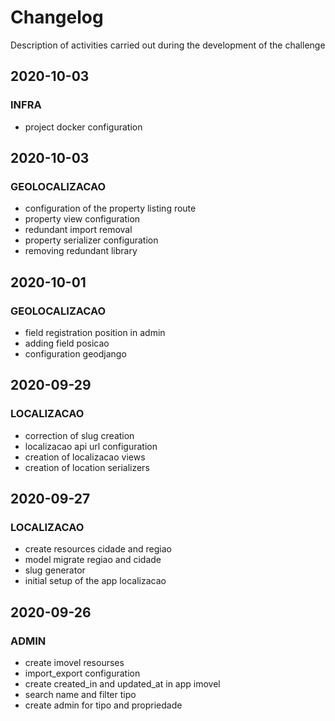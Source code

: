 # Changelog
Description of activities carried out during the development of the challenge

## 2020-10-03
### INFRA
- project docker configuration

## 2020-10-03
### GEOLOCALIZACAO
- configuration of the property listing route
- property view configuration
- redundant import removal
- property serializer configuration
- removing redundant library

## 2020-10-01
### GEOLOCALIZACAO
- field registration position in admin
- adding field posicao
- configuration geodjango

## 2020-09-29
### LOCALIZACAO
- correction of slug creation
- localizacao api url configuration
- creation of localizacao views
- creation of location serializers

## 2020-09-27
### LOCALIZACAO
- create resources cidade and regiao
- model migrate regiao and cidade
- slug generator
- initial setup of the app localizacao

## 2020-09-26
### ADMIN
- create imovel resourses
- import_export configuration
- create created_in and updated_at in app imovel
- search name and filter tipo
- create admin for tipo and propriedade
